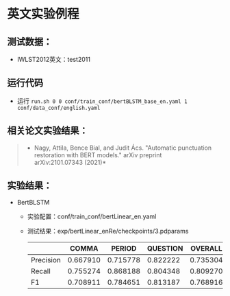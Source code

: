 # 英文实验例程
## 测试数据：
- IWLST2012英文：test2011

## 运行代码
- 运行 `run.sh 0 0 conf/train_conf/bertBLSTM_base_en.yaml 1 conf/data_conf/english.yaml `


## 相关论文实验结果：
> * Nagy, Attila, Bence Bial, and Judit Ács. "Automatic punctuation restoration with BERT models." arXiv preprint arXiv:2101.07343 (2021)*  
> 


## 实验结果：
- BertBLSTM
  - 实验配置：conf/train_conf/bertLinear_en.yaml
  - 测试结果：exp/bertLinear_enRe/checkpoints/3.pdparams

    |           | COMMA     | PERIOD    | QUESTION  | OVERALL  |  
    |-----------|-----------|-----------|-----------|--------- |  
    |Precision  |0.667910   |0.715778   |0.822222   |0.735304  |
    |Recall     |0.755274   |0.868188   |0.804348   |0.809270  |
    |F1         |0.708911   |0.784651   |0.813187   |0.768916  |  

